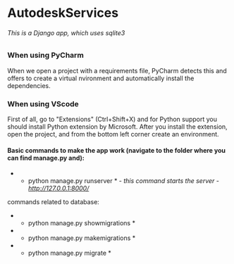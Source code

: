 # AutodeskServices
###### This is a Django app, which uses sqlite3

### When using PyCharm

When we open a project with a requirements file, PyCharm detects this and offers to create a virtual nvironment and automatically install the dependencies.

### When using VScode

First of all, go to "Extensions" (Ctrl+Shift+X) and for Python support you should install Python extension by Microsoft. After you install the extension, open the project, and from the bottom left corner create an environment.



#### Basic commands to make the app work (navigate to the folder where you can find manage.py and):

- * python manage.py runserver * - *this command starts the server - http://127.0.0.1:8000/*

commands related to database:
- * python manage.py showmigrations *
- * python manage.py makemigrations *
- * python manage.py migrate * 
